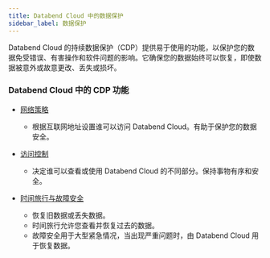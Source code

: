 ```yaml
---
title: Databend Cloud 中的数据保护
sidebar_label: 数据保护
---
```


Databend Cloud 的持续数据保护（CDP）提供易于使用的功能，以保护您的数据免受错误、有害操作和软件问题的影响。它确保您的数据始终可以恢复，即使数据被意外或故意更改、丢失或损坏。

### Databend Cloud 中的 CDP 功能

- [网络策略](../56-security/network-policy.md)

  - 根据互联网地址设置谁可以访问 Databend Cloud。有助于保护您的数据安全。

- [访问控制](../56-security/access-control.md)

  - 决定谁可以查看或使用 Databend Cloud 的不同部分。保持事物有序和安全。

- [时间旅行与故障安全](./02-data-recovery.md)
  - 恢复旧数据或丢失数据。
  - 时间旅行允许您查看并恢复过去的数据。
  - 故障安全用于大型紧急情况，当出现严重问题时，由 Databend Cloud 用于恢复数据。
